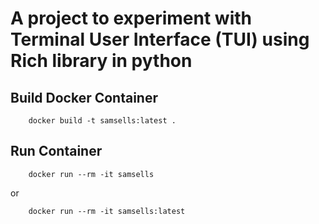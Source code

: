 # A project to experiment with **Terminal User Interface (TUI)** using **Rich** library in **python**

## Build Docker Container
```
    docker build -t samsells:latest .
```

## Run Container
```
    docker run --rm -it samsells
```

or 

```
    docker run --rm -it samsells:latest
```